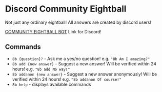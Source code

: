 # Discord Community Eightball

Not just any ordinary eightball! All answers are created by discord users!

[COMMUNITY EIGHTBALL BOT](https://discordapp.com/api/oauth2/authorize?client_id=410537337513050133&permissions=0&scope=bot) Link for Discord!

## Commands
- `8b {question}?` - Ask me a yes/no question! e.g. `"8b Am I amazing?"`
- `8b add {new answer}` - Suggest a new answer! Will be verified within 24 hours! e.g. `"8b add No way!"`
- `8b addanon {new answer}` - Suggest a new answer anonymously! Will be verified within 24 hours! e.g. `"8b addanon Of course!"`
- `8b help` - displays available commands
